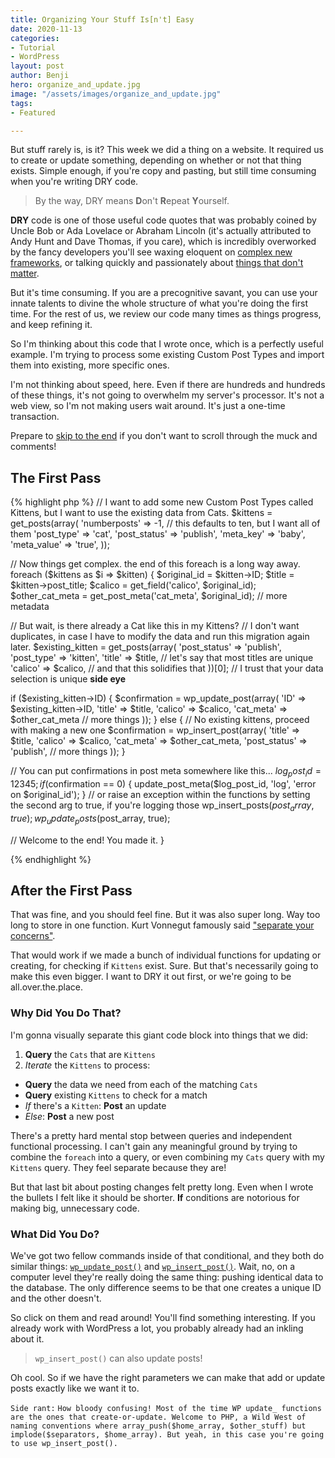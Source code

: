 ```yaml
---
title: Organizing Your Stuff Is[n't] Easy
date: 2020-11-13
categories:
- Tutorial
- WordPress
layout: post
author: Benji
hero: organize_and_update.jpg
image: "/assets/images/organize_and_update.jpg"
tags:
- Featured

---
```

But stuff rarely is, is it? This week we did a thing on a website. It required us to create or update something, depending on whether or not that thing exists. Simple enough, if you're copy and pasting, but still time consuming when you're writing DRY code.

> By the way, DRY means **D**on't **R**epeat **Y**ourself.

**DRY** code is one of those useful code quotes that was probably coined by Uncle Bob or Ada Lovelace or Abraham Lincoln (it's actually attributed to Andy Hunt and Dave Thomas, if you care), which is incredibly overworked by the fancy developers you'll see waxing eloquent on [complex new frameworks](https://www.youtube.com/watch?v=G6qOvbLngVs), or talking quickly and passionately about [things that don't matter](https://youtu.be/qGdYVslWJdQ?t=906).

But it's time consuming. If you are a precognitive savant, you can use your innate talents to divine the whole structure of what you're doing the first time. For the rest of us, we review our code many times as things progress, and keep refining it.

So I'm thinking about this code that I wrote once, which is a perfectly useful example. I'm trying to process some existing Custom Post Types and import them into existing, more specific ones.

I'm not thinking about speed, here. Even if there are hundreds and hundreds of these things, it's not going to overwhelm my server's processor. It's not a web view, so I'm not making users wait around. It's just a one-time transaction.

Prepare to [skip to the end](#after-the-first-pass) if you don't want to scroll through the muck and comments!

## The First Pass
{% highlight php %}
// I want to add some new Custom Post Types called Kittens, but I want to use the existing data from Cats.
$kittens = get_posts(array(
  'numberposts' => -1, // this defaults to ten, but I want all of them
  'post_type'   => 'cat',
  'post_status' => 'publish',
  'meta_key'    => 'baby',
  'meta_value'  => 'true',
));

// Now things get complex. the end of this foreach is a long way away.
foreach ($kittens as $i => $kitten) {
  $original_id = $kitten->ID;
  $title = $kitten->post_title;
  $calico = get_field('calico', $original_id);
  $other_cat_meta = get_post_meta('cat_meta', $original_id);
  // more metadata
  
  // But wait, is there already a Cat like this in my Kittens?
  // I don't want duplicates, in case I have to modify the data and run this migration again later.
  $existing_kitten = get_posts(array(
    'post_status' => 'publish',
    'post_type' => 'kitten',
    'title' => $title,   // let's say that most titles are unique
    'calico' => $calico, // and that this solidifies that
  ))[0]; // I trust that your data selection is unique **side eye**
  
  if ($existing_kitten->ID) {
  	$confirmation = wp_update_post(array(
        'ID' => $existing_kitten->ID,
        'title' => $title,
        'calico' => $calico,
        'cat_meta' => $other_cat_meta
        // more things
    ));
  } else {
    // No existing kittens, proceed with making a new one
    $confirmation = wp_insert_post(array(
      'title' => $title,
      'calico' => $calico,
      'cat_meta' => $other_cat_meta,
      'post_status' => 'publish',
      // more things
    ));
  }
  
  // You can put confirmations in post meta somewhere like this...
  $log_post_id = 12345;
  if ($confirmation == 0) { update_post_meta($log_post_id, 'log', 'error on $original_id'); }
  // or raise an exception within the functions by setting the second arg to true, if you're logging those
  wp_insert_posts($post_array, true);
  wp_update_posts($post_array, true);
  
  // Welcome to the end! You made it.
}

{% endhighlight %}

## After the First Pass
That was fine, and you should feel fine. But it was also super long. Way too long to store in one function. Kurt Vonnegut famously said <a href="https://en.wikipedia.org/wiki/Separation_of_concerns" target="_blank">"separate your concerns"</a>.

That would work if we made a bunch of individual functions for updating or creating, for checking if `Kittens` exist. Sure. But that's necessarily going to make this even bigger. I want to DRY it out first, or we're going to be all.over.the.place.

### Why Did You Do That?
I'm gonna visually separate this giant code block into things that we did:

1. **Query** the `Cats` that are `Kittens`
1. *Iterate* the `Kittens` to process:
  + **Query** the data we need from each of the matching `Cats`
  + **Query** existing `Kittens` to check for a match
  + *If* there's a `Kitten`: **Post** an update
  + *Else*: **Post** a new post

There's a pretty hard mental stop between queries and independent functional processing. I can't gain any meaningful ground by trying to combine the `foreach` into a query, or even combining my `Cats` query with my `Kittens` query. They feel separate because they are!

But that last bit about posting changes felt pretty long. Even when I wrote the bullets I felt like it should be shorter. **If** conditions are notorious for making big, unnecessary code.

### What Did You Do?
We've got two fellow commands inside of that conditional, and they both do similar things: <a href='https://developer.wordpress.org/reference/functions/wp_update_post/' target='_blank'><code class="highlighter-rouge">wp_update_post()</code></a> and <a href='https://developer.wordpress.org/reference/functions/wp_insert_post/' target='_blank'><code class="highlighter-rouge">wp_insert_post()</code></a>. Wait, no, on a computer level they're really doing the same thing: pushing identical data to the database. The only difference seems to be that one creates a unique ID and the other doesn't.

So click on them and read around! You'll find something interesting. If you already work with WordPress a lot, you probably already had an inkling about it.

> `wp_insert_post()` can also update posts!

Oh cool. So if we have the right parameters we can make that add or update posts exactly like we want it to.

```Side rant:```
```How bloody confusing! Most of the time WP update_ functions are the ones that create-or-update. Welcome to PHP, a Wild West of naming conventions where array_push($home_array, $other_stuff) but implode($separators, $home_array). But yeah, in this case you're going to use wp_insert_post().```